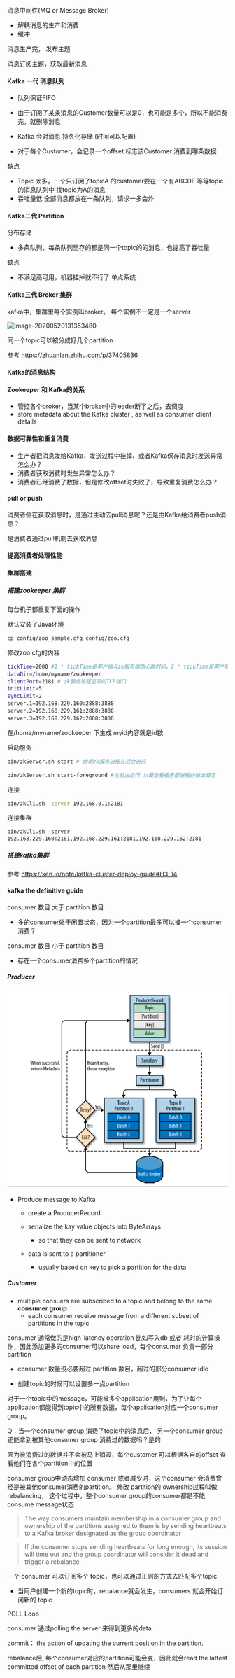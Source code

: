 



消息中间件(MQ or Message Broker)

* 解耦消息的生产和消费
* 缓冲



消息生产完， 发布主题

消息订阅主题，获取最新消息



#### Kafka 一代 消息队列

* 队列保证FIFO

* 由于订阅了某条消息的Customer数量可以是0，也可能是多个，所以不能消费完，就删除消息
* Kafka 会对消息 持久化存储 (时间可以配置)
* 对于每个Customer，会记录一个offset 标志该Customer 消费到哪条数据

缺点

* Topic 太多，一个只订阅了topicA 的customer要在一个有ABCDF 等等topic的消息队列中 找topic为A的消息
* 吞吐量低 全部消息都放在一条队列，请求一多会炸



#### Kafka二代 Partition

分布存储

* 多条队列，每条队列里存的都是同一个topic的的消息，也提高了吞吐量

缺点

* 不满足高可用，机器挂掉就不行了 单点系统



#### Kafka三代 Broker 集群

kafka中，集群里每个实例叫broker。 每个实例不一定是一个server

![image-20200520131353480](C:\Users\xyu3\AppData\Roaming\Typora\typora-user-images\image-20200520131353480.png)



同一个topic可以被分成好几个partition



参考 https://zhuanlan.zhihu.com/p/37405836

#### Kafka的消息结构



#### Zookeeper 和 Kafka的关系

* 管控各个broker，当某个broker中的leader断了之后，去调度
* store metadata about the Kafka cluster , as well as consumer client details

#### 数据可靠性和重复消费

* 生产者把消息发给Kafka，发送过程中挂掉、或者Kafka保存消息时发送异常怎么办？
* 消费者获取消费时发生异常怎么办？
* 消费者已经消费了数据，但是修改offset时失败了，导致重复消费怎么办？

#### pull or push

消费者侧在获取消息时，是通过主动去pull消息呢？还是由Kafka给消费者push消息？

是消费者通过pull机制去获取消息

#### 提高消费者处理性能







#### 集群搭建

##### 搭建zookeeper 集群

每台机子都重复下面的操作

默认安装了Java环境

```bash
cp config/zoo_sample.cfg config/zoo.cfg
```

修改zoo.cfg的内容

```bash
tickTime=2000 #1 * tickTime是客户端与zk服务端的心跳时间，2 * tickTime是客户端会话的超时时间。 
dataDir=/home/myname/zookeeper
clientPort=2181 # zk服务进程监听的TCP端口
initLimit=5
syncLimit=2
server.1=192.168.229.160:2888:3888
server.2=192.168.229.161:2888:3888
server.3=192.168.229.162:2888:3888
```

在/home/myname/zookeeper 下生成 myid内容就是id数

启动服务

```bash
bin/zkServer.sh start # 使得zk服务进程在后台进行
```

```bash
bin/zkServer.sh start-foreground #在前台运行,以便查看服务器进程的输出日志
```

连接

```bash
bin/zkCli.sh -server 192.168.0.1:2181
```

连接集群

```
bin/zkCli.sh -server 192.168.229.160:2181,192.168.229.161:2181,192.168.229.162:2181
```



##### 搭建kafka集群

参考 https://ken.io/note/kafka-cluster-deploy-guide#H3-14





#### kafka the definitive guide



consumer 数目 大于 partition 数目

* 多的consumer处于闲置状态，因为一个partition最多可以被一个consumer 消费？

consumer 数目  小于 partition 数目

* 存在一个consumer消费多个partition的情况



##### Producer

![image-20200522141229499](kafka.assets/image-20200522141229499.png)



* Produce message to Kafka 

  * create a ProducerRecord

  * serialize the kay value objects into ByteArrays

    * so that they can be sent to network

  * data is sent to a partitioner

    * usually based on key to pick a partition for the data

    



##### Customer

* multiple consuers  are subscribed to a topic and belong to the same **consumer group**
  * each consumer receive message from a different subset of partitions in the topic



consumer 通常做的是high-latency operation 比如写入db 或者 耗时的计算操作，因此添加更多的consumer可以share load，每个consumer 负责一部分partition

* consumer 数量没必要超过 partition 数目，超过的部分consumer idle

* 创建topic的时候可以设置多一点partition



对于一个topic中的message，可能被多个application用到，为了让每个application都能得到topic中的所有数据，每个application对应一个consumer group。

Q：当一个consumer group 消费了topic中的消息后， 另一个consumer group还能拿到被其他consumer group 消费过的数据吗？是的

因为被消费过的数据并不会被马上销毁，每个customer 可以根据各自的offset 查看他们在各个partition中的位置



consumer group中动态增加 consumer 或者减少时，这个consumer 会消费曾经是被其他consumer消费的partition。 修改 partition的 ownership过程叫做 rebalancing， 这个过程中，整个consumer group的consumer都是不能consume message状态

> The way consumers maintain membership in a consumer group and ownership of the partitions assigned to them is by sending heartbeats to a Kafka broker designated  as the group coordinator



> If the consumer stops sending heartbeats for long enough, its session will time out
> and the group coordinator will consider it dead and trigger a rebalance



一个 consumer 可以订阅多个 topic，也可以通过正则的方式去匹配多个topic

* 当用户创建一个新的topic时，rebalance就会发生，consumers 就会开始订阅新的 topic



POLL Loop

consumer 通过polling the server 来得到更多的data





commit： the action of updating the current position in the partition.

rebalance后, 每个consumer对应的partition可能会变，因此就会read the lattest committed offset of each partition 然后从那里继续



